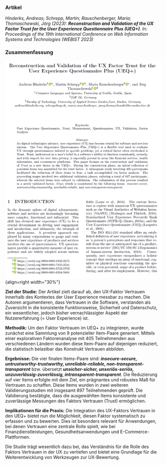 <h3>Artikel</h3>

*Hinderks, Andreas; Schrepp, Martin; Rauschenberger, Maria; Thomaschewski, Jörg (2023): __Reconstruction and Validation of the UX Factor Trust for the User Experience Questionnaire Plus (UEQ+)__. In: Proceedings of the 19th International Conference on Web Information Systems and Technologies (WEBIST 2023)*



<h3>Zusammenfassung</h3>

![Artikel Factor Trust](assets/2023-article-trust.PNG){align=right width="30%"}

**Ziel der Studie:** Der Artikel zielt darauf ab, den UX-Faktor Vertrauen innerhalb des Kontextes der User Experience messbar zu machen. Die Autoren argumentieren, dass Vertrauen in die Software, verstanden als Zuversicht in die konsistente Funktionsweise, Sicherheit und Datenschutz, ein wesentlicher, jedoch bisher vernachlässigter Aspekt der Nutzererfahrung (= User Experience) ist.

**Methodik:** Um den Faktor Vertrauen im UEQ+ zu integrieren, wurde zunächst eine Sammlung von 9 potenzieller Item-Paare generiert. Mittels einer explorativen Faktorenanalyse mit 405 Teilnehmenden aus verschiedenen Ländern wurden diese Item-Paare auf diejenigen reduziert, die statistisch belastbar das Konstrukt Vertrauen abbilden. 

**Ergebnisse:** Die vier finalen Items-Paare sind: ***insecure-secure, untrustworthy-trustworthy, unreliable-reliable, non-transparent-transparent*** bzw. übersetzt ***unsicher-sicher, unseriös-seriös, unzuverlässig-zuverlässig, intransparent-transparent***. Die Reduzierung auf vier Items erfolgte mit dem Ziel, ein prägnantes und robustes Maß für Vertrauen zu schaffen. Diese Items wurden in zwei weiteren Validierungsstudien mit insgesamt 897 Teilnehmenden geprüft. Die Validierung bestätigte, dass die ausgewählten Items konsistente und zuverlässige Messungen des Faktors Vertrauen (Trust) ermöglichen.

**Implikationen für die Praxis:** Die Integration des UX-Faktors Vertrauen in den UEQ+ bietet nun die Möglichkeit, diesen Faktor systematisch zu erfassen und zu bewerten. Dies ist besonders relevant für Anwendungen, bei denen Vertrauen eine zentrale Rolle spielt, wie bei Finanzdienstleistungen, Gesundheitsanwendungen und E-Commerce-Plattformen.

Die Studie trägt wesentlich dazu bei, das Verständnis für die Rolle des Faktors Vertrauen in der UX zu vertiefen und bietet eine Grundlage für die Weiterentwicklung von Werkzeugen zur UX-Bewertung.


